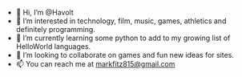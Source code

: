 - 👋 Hi, I’m @Havolt
- 👀 I’m interested in technology, film, music, games, athletics and definitely programming.
- 🌱 I’m currently learning some python to add to my growing list of HelloWorld languages.
- 💞️ I’m looking to collaborate on games and fun new ideas for sites.
- 📫 You can reach me at markfitz815@gmail.com

<!---
Havolt/Havolt is a ✨ special ✨ repository because its `README.md` (this file) appears on your GitHub profile.
You can click the Preview link to take a look at your changes.
--->
